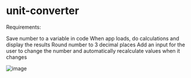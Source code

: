 # unit-converter

Requirements:

Save number to a variable in code
When app loads, do calculations and display the results
Round number to 3 decimal places
Add an input for the user to change the number and automatically recalculate values when it changes

![image](https://user-images.githubusercontent.com/85936367/166864615-101438ac-0202-49ff-a195-b6626fe77ae9.png)
